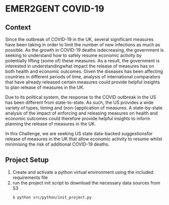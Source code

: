 # EMER2GENT COVID-19

## Context 

Since the outbreak of COVID-19 in the UK, several significant measures have been taking in order to limit the number of new infections as much as possible. As the growth in COVID-19 deaths isdecreasing, the government is seeking to understand how to safely resume economic activity by potentially lifting (some of) these measures. As a result, the government is interested in understandingwhat impact the release of measures has on both health and economic outcomes. Given the diseases has been affecting countries in different periods of time, analysis of international comparators that have already released certain measures could provide helpful insights to plan release of measures in the UK.

Due to its political system, the response to the COVID outbreak in the US has been different from state-to-state. As such, the US provides a wide variety of types, timing and (non-)application of measures. A state-by-state analysis of the impact of enforcing and releasing measures on health and economic outcomes could therefore provide helpful insights to inform planning the release of measures in the UK.

In this Challenge, we are seeking US state data-backed suggestionsfor release of measures in the UK that allow economic activity to resume whilst minimising the risk of additional COVID-19 deaths.

## Project Setup

1. Create and activate a python virtual environment using the included requirements file
2. run the project init script to download the necessary data sources from S3
   ```sh
   $ python src/python/init_project.py
   ```
